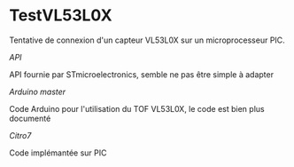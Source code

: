 # TestVL53L0X

Tentative de connexion d'un capteur VL53L0X sur un microprocesseur PIC.

*API*

API fournie par STmicroelectronics, semble ne pas être simple à adapter

*Arduino master*

Code Arduino pour l'utilisation du TOF VL53L0X, le code est bien plus documenté

*Citro7*

Code implémantée sur PIC
